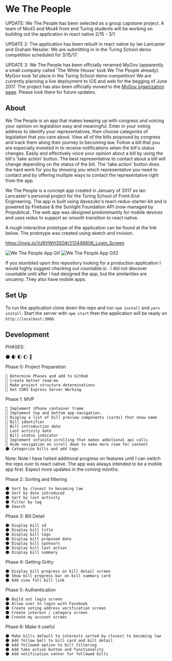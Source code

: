 # We The People

UPDATE: We The People has been selected as a group capstone project. A team of Mod3 and Mod4 front end Turing students will be working on building out the application in react native 2/15 - 3/1.

UPDATE 2: The application has been rebuilt in react native by Ian Lancaster and Graham Nessler. We are submitting in in the Turing School demo competition scheduled for 3/15/17.

UPDATE 3: We The People has been officially renamed MyGov (apparently a small company called 'The White House' took We The People already). MyGov took 1st place in the Turing School demo competition! We are currently planning a live deployment to iOS and web for the begging of June 2017. The project has also been officially moved to the [MyGov organization page](https://github.com/MyGovApp/MyGov). Please look there for future updates.

## About
We The People is an app that makes keeping up with congress and voicing your opinion on legislation easy and meaningful. Enter in your voting address to identify your representatives, then choose categories of legislation that you care about. View all of the bills proposed by congress and track them along their journey to becoming law. Follow a bill that you are especially invested in to receive notifications when the bill's status changes. Easily and effectively voice your opinion about a bill by using the bill's 'take action' button. The best representative to contact about a bill will change depending on the status of the bill. The 'take action' button does the hard work for you by showing you which representative you need to contact and by offering multiple ways to contact the representative right from the app.

We The People is a concept app created in January of 2017 as Ian Lancaster's personal project for the Turing School of Front-End Engineering. The app is built using davezuko's react-redux-starter-kit and is powered by Firebase & the Sunlight Foundation API (now managed by Propublica). The web app was designed predominantly for mobile devices and uses redux to support an smooth transition to react native.

A rough interactive prototype of the application can be found at the link below. The prototype was created using sketch and invision.

https://invis.io/VJ9VWH3SG#/212448806_Login_Screen

![We The People App Gif](https://media.giphy.com/media/l0ExpZgS7VrKJhn7G/giphy.gif)
![We The People App Gif2](https://media.giphy.com/media/d3mlX9YfPeFlVn0Y/giphy.gif)

If you stumbled upon this repository looking for a production application I would highly suggest checking out countable.io . I did not discover countable until after I had designed the app, but the similarities are uncanny. They also have mobile apps.

## Set Up

To run the application clone down the repo and run `npm install` and `yarn install`. Start the server with `npm start` then the application will be ready on `http://localhost:3000`.

## Development

PHASES:

  🌑  🌒  🌓  🌔  🌝

  Phase 0: Project Preparation

    🌝 Determine Phases and add to GitHub
    🌝 Create better read-me
    🌝 Make project structure determinations
    🌝 Get CORS Express Server Working

  Phase 1: MVP

    🌝 Implement iPhone container frame
    🌝 Implement top and bottom app navigation.
    🌝 Display a list of bill preview components (cards) that show name
    🌝 Bill identifier
    🌝 Bill introduction date
    🌝 Last activity date
    🌝 Bill status indicator
    🌝 Implement infinite scrolling that makes additional api calls
    🌝 Hide navigation on scroll down to make more room for content
    🌑 Categorize bills and add tags

  Note: Note I have halted additional progress on features until I can switch the repo over to react native. The app was always intended to be a mobile app first. Expect more updates in the coming months.

  Phase 2: Sorting and filtering

    🌑 Sort by closest to becoming law
    🌑 Sort by date introduced
    🌑 Sort by last activity
    🌑 Filter by tag
    🌑 Search

  Phase 3: Bill Detail

    🌑 Display bill id
    🌑 Display bill title
    🌑 Display bill tags
    🌑 Display bill proposed date
    🌑 Display bill sponsors
    🌑 Display bill last action
    🌑 Display bill summary

  Phase 4: Getting Gritty

    🌑 Display bill progress on bill detail screen
    🌑 Show bill progress bar on bill summary card
    🌑 Add view full bill link

  Phase 5: Authentication

    🌑 Build out login screen
    🌑 Allow user to login with Facebook
    🌑 Create voting address verification screen
    🌑 Create interest / category screen
    🌑 Create my account screen

  Phase 6: Make it useful

    🌑 Make bills default to interests sorted by closest to becoming law
    🌑 Add follow bell to bill card and bill detail
    🌑 Add followed option to bill filtering
    🌑 Add take action button and functionality
    🌑 Add notification center for followed bills
